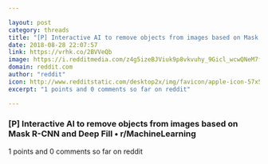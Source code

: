 ```yaml
---

layout: post
category: threads
title: "[P] Interactive AI to remove objects from images based on Mask R-CNN and Deep Fill"
date: 2018-08-28 22:07:57
link: https://vrhk.co/2BVVeQb
image: https://i.redditmedia.com/z4g5izeBJViuk9p8vkvuhy_9Gicl_wcwQNeM7fxPfSc.jpg?w=320&s=435b40c8353a00fb11111e1999940312
domain: reddit.com
author: "reddit"
icon: http://www.redditstatic.com/desktop2x/img/favicon/apple-icon-57x57.png
excerpt: "1 points and 0 comments so far on reddit"

---
```


### [P] Interactive AI to remove objects from images based on Mask R-CNN and Deep Fill • r/MachineLearning

1 points and 0 comments so far on reddit